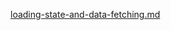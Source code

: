 [loading-state-and-data-fetching.md](https://raw.githubusercontent.com/rx-angular/rx-angular/master/libs/state/docs/snippets/loading-state-and-data-fetching.md ':include')
